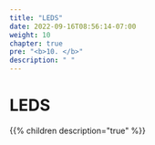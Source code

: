 ```yaml
---
title: "LEDS"
date: 2022-09-16T08:56:14-07:00
weight: 10
chapter: true
pre: "<b>10. </b>"
description: " "
---
```


# LEDS

{{% children description="true" %}}